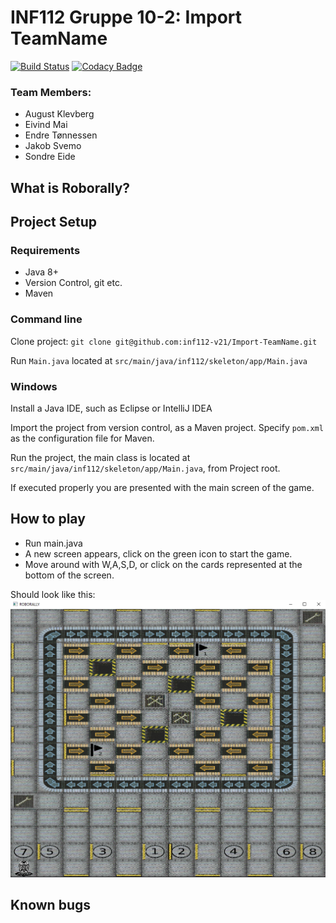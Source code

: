 # INF112 Gruppe 10-2: Import TeamName

[![Build Status](https://travis-ci.com/inf112-v21/Import-TeamName.svg?branch=master)](https://travis-ci.com/inf112-v21/Import-TeamName)
[![Codacy Badge](https://app.codacy.com/project/badge/Grade/bd568ead9f734b10ab48bb5b230b5494)](https://www.codacy.com/gh/inf112-v21/Import-TeamName/dashboard?utm_source=github.com&amp;utm_medium=referral&amp;utm_content=inf112-v21/Import-TeamName&amp;utm_campaign=Badge_Grade)

### Team Members:
- August Klevberg
- Eivind Mai
- Endre Tønnessen
- Jakob Svemo
- Sondre Eide

## What is Roborally?



## Project Setup

### Requirements
* Java 8+
* Version Control, git etc.
* Maven

### Command line
Clone project: ``git clone git@github.com:inf112-v21/Import-TeamName.git``

Run ``Main.java`` located at  `src/main/java/inf112/skeleton/app/Main.java`

### Windows
Install a Java IDE, such as Eclipse or IntelliJ IDEA

Import the project from version control, as a Maven project.
Specify `pom.xml` as the configuration file for Maven.

Run the project, the main class is located at `src/main/java/inf112/skeleton/app/Main.java`, from Project root.

If executed properly you are presented with the main screen of the game.

## How to play
* Run main.java
* A new screen appears, click on the green icon to start the game. 
* Move around with W,A,S,D, or click on the cards represented at the bottom of the screen.

Should look like this:
![Picture of current roboRally](src/main/assets/Images/pictureOfCurrentGame.PNG)


## Known bugs
